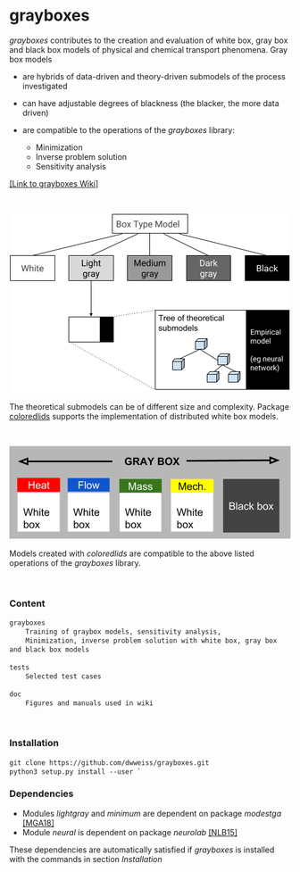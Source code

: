 # grayboxes

_grayboxes_ contributes to the creation and evaluation of white box, gray box and black box models of physical and chemical transport phenomena. Gray box models 

- are hybrids of data-driven and theory-driven submodels of the process investigated

- can have adjustable degrees of blackness (the blacker, the more data driven) 

- are compatible to the operations of the _grayboxes_ library:

     - Minimization
     - Inverse problem solution
     - Sensitivity analysis 

[[Link to grayboxes Wiki]](https://github.com/dwweiss/grayboxes/wiki)

<br>
<p align="center"><img src="https://github.com/dwweiss/grayboxes/blob/master/doc/fig/boxTypeWithTheoretical.png"></p>


The theoretical submodels can be of different size and complexity. Package [coloredlids](https://github.com/dwweiss/coloredlids/wiki) supports the implementation of distributed white box models. 

<br><p align="center"><img src="https://github.com/dwweiss/coloredlids/blob/master/doc/fig/colored_boxes_top.png"></p>

Models created with _coloredlids_ are compatible to the above listed operations of the _grayboxes_ library.

<br>

### Content

    grayboxes
        Training of graybox models, sensitivity analysis,  
        Minimization, inverse problem solution with white box, gray box and black box models

    tests
        Selected test cases

    doc
        Figures and manuals used in wiki
        

### Installation

    git clone https://github.com/dwweiss/grayboxes.git
    python3 setup.py install --user `

### Dependencies

- Modules _lightgray_ and _minimum_ are dependent on package _modestga_ [[MGA18]](https://github.com/dwweiss/grayboxes/wiki/References#mga18)
- Module _neural_ is dependent on package _neurolab_ [[NLB15]](https://github.com/dwweiss/grayboxes/wiki/References#nlb15)

These dependencies are automatically satisfied if _grayboxes_ is installed with the commands in section _Installation_  
